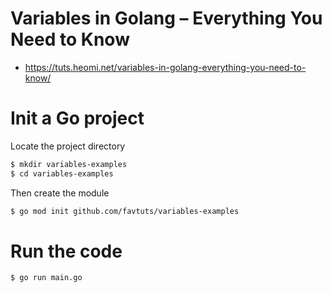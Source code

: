 # Variables in Golang – Everything You Need to Know 
* https://tuts.heomi.net/variables-in-golang-everything-you-need-to-know/

# Init a Go project

Locate the project directory
```bash
$ mkdir variables-examples
$ cd variables-examples
```

Then create the module
```bash
$ go mod init github.com/favtuts/variables-examples
```

# Run the code

```bash
$ go run main.go 
```